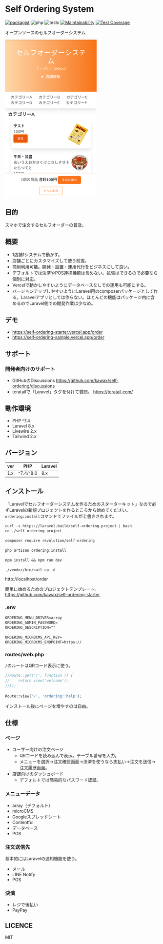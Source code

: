 # Self Ordering System

[![packagist](https://badgen.net/packagist/v/revolution/self-ordering)](https://packagist.org/packages/revolution/self-ordering)
![php](https://badgen.net/packagist/php/revolution/self-ordering)
![tests](https://github.com/kawax/self-ordering/workflows/tests/badge.svg)
[![Maintainability](https://api.codeclimate.com/v1/badges/789874bd174d23ea7fb5/maintainability)](https://codeclimate.com/github/kawax/self-ordering/maintainability)
[![Test Coverage](https://api.codeclimate.com/v1/badges/789874bd174d23ea7fb5/test_coverage)](https://codeclimate.com/github/kawax/self-ordering/test_coverage)

オープンソースのセルフオーダーシステム

![screenshot_1](./docs/screenshot_1.png)

## 目的
スマホで注文するセルフオーダーの普及。

## 概要
- 1店舗1システムで動かす。
- 店舗ごとにカスタマイズして使う前提。
- 商用利用可能。開発・設置・運用代行をビジネスにして良い。
- デフォルトでは決済やPOS連携機能は含めない。拡張はできるので必要なら個別に対応。
- Vercelで動かしやすいようにデータベースなしでの運用も可能にする。
- バージョンアップしやすいようにLaravel用のcomposerパッケージとして作る。Laravelアプリとしては作らない。ほとんどの機能はパッケージ内に含めるのでLaravel側での開発作業は少なめ。

## デモ
- https://self-ordering-starter.vercel.app/order
- https://self-ordering-sample.vercel.app/order

## サポート
### 開発者向けのサポート
- GitHubのDiscussions https://github.com/kawax/self-ordering/discussions
- teratailで「Laravel」タグを付けて質問。 https://teratail.com/

## 動作環境
- PHP ^7.4
- Laravel 8.x
- Livewire 2.x
- Tailwind 2.x

## バージョン
| ver | PHP | Laravel |
|-----|-----|---------|
| 1.x | ^7.4/^8.0 | 8.x |

## インストール
「Laravelでセルフオーダーシステムを作るためのスターターキット」なので必ずLaravelの新規プロジェクトを作るところから始めてください。`ordering:install`コマンドでファイルが上書きされます。

```
curl -s https://laravel.build/self-ordering-project | bash
cd ./self-ordering-project

composer require revolution/self-ordering

php artisan ordering:install

npm install && npm run dev

./vendor/bin/sail up -d
```

http://localhost/order

簡単に始めるためのプロジェクトテンプレート。  
https://github.com/kawax/self-ordering-starter

### .env
```
ORDERING_MENU_DRIVER=array
ORDERING_ADMIN_PASSWORD=
ORDERING_DESCRIPTION=""

ORDERING_MICROCMS_API_KEY=
ORDERING_MICROCMS_ENDPOINT=https://
```

### routes/web.php
`/`のルートはQRコード表示に使う。

```php
//Route::get('/', function () {
//    return view('welcome');
//});

Route::view('/', 'ordering::help');
```

インストール後にページを増やすのは自由。

## 仕様
### ページ
- ユーザー向けの注文ページ
  - QRコードを読み込んで表示。テーブル番号を入力。
  - メニューを選択→注文確認画面→決済を使うなら支払い→注文を送信→注文履歴画面。
- 店舗向けのダッシュボード
  - デフォルトでは簡易的なパスワード認証。

### メニューデータ
- array（デフォルト）
- microCMS
- Googleスプレッドシート
- Contentful
- データベース
- POS

### 注文送信先
基本的にはLaravelの通知機能を使う。

- メール
- LINE Notify
- POS

### 決済
- レジで後払い
- PayPay

## LICENCE
MIT
